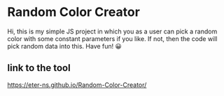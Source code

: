 # Random Color Creator
Hi, this is my simple JS project in which you as a user can pick a random color with some constant parameters if you like.
If not, then the code will pick random data into this.
Have fun! 😀
## link to the tool
https://eter-ns.github.io/Random-Color-Creator/
